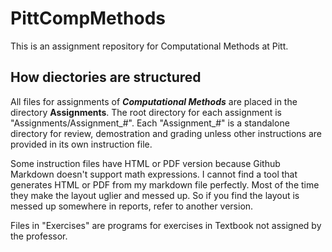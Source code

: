 # PittCompMethods
This is an assignment repository for Computational Methods at Pitt.

## How diectories are structured

All files for assignments of ***Computational Methods*** are placed in the directory **Assignments**. The root directory for each assignment is "Assignments/Assignment_#". Each "Assignment_#" is a standalone directory for review, demostration and grading unless other instructions are provided in its own instruction file.

Some instruction files have HTML or PDF version because Github Markdown doesn't support math expressions. I cannot find a tool that generates HTML or PDF from my markdown file perfectly. Most of the time they make the layout uglier and messed up. So if you find the layout is messed up somewhere in reports, refer to another version.

Files in "Exercises" are programs for exercises in Textbook not assigned by the professor.